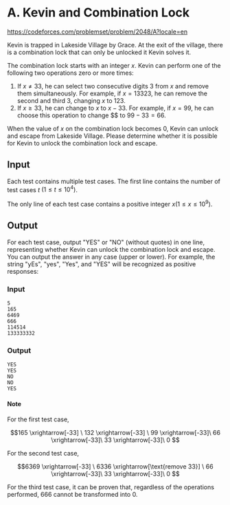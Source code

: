 # A. Kevin and Combination Lock

https://codeforces.com/problemset/problem/2048/A?locale=en


Kevin is trapped in Lakeside Village by Grace. At the exit of the village, there is a combination lock that can only be unlocked it Kevin solves it. 

The combination lock starts with an integer $x$. Kevin can perform one of the following two operations zero or more times: 

1. If $x\neq 33$, he can select two consecutive digits $3$ from $x$ and remove them simultaneously. For example, if $x = 13 323$, he can remove the second and third $3$, changing $x$ to $123$. 
2. If $x \geq 33$, he can change to $x$ to $x-33$. For example, if $x = 99$, he can choose this operation to change $$ to $99-33 = 66$.

When the value of $x$ on the combination lock becomes 0, Kevin can unlock and escape from Lakeside Village. Please determine whether it is possible for Kevin to unlock the combination lock and escape. 

## Input 

Each test contains multiple test cases. The first line contains the number of test cases $t$ $(1 \leq t \leq 10^4)$. 

The only line of each test case contains a positive integer $x(1 \leq x \leq 10^9)$. 

## Output

For each test case, output "YES" or "NO" (without quotes) in one line, representing whether Kevin can unlock the combination lock and escape. You can output the answer in any case (upper or lower). For example, the string "yEs", "yes", "Yes", and "YES" will be recognized as positive responses:


### Input 

``` text
5
165
6469
666
114514
133333332
```

### Output 

``` text
YES
YES
NO
NO
YES
```


#### Note

For the first test case,


$$165 \xrightarrow[-33] \ 132 \xrightarrow[-33] \ 99 \xrightarrow[-33]\ 66  \xrightarrow[-33]\ 33  \xrightarrow[-33]\ 0 $$


For the second test case,

$$6369 \xrightarrow[-33] \ 6336 \xrightarrow[\text{remove 33}] \ 66 \xrightarrow[-33]\ 33  \xrightarrow[-33]\ 0 $$ 


For the third test case, it can be proven that, regardless of the operations performed, $666$ cannot be transformed into $0$.
